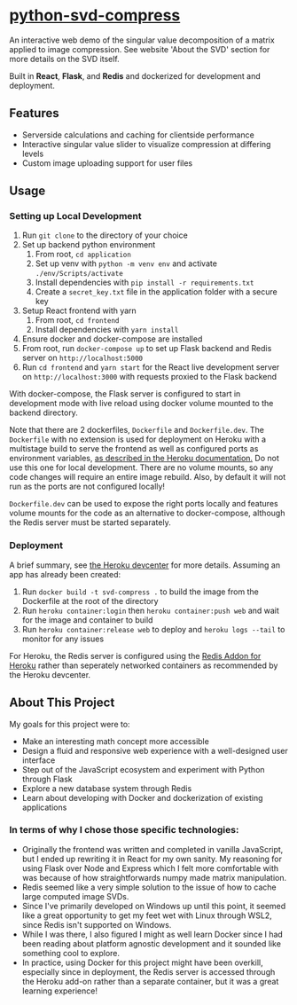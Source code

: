 # [python-svd-compress](https://fierce-plateau-92798.herokuapp.com)
An interactive web demo of the singular value decomposition of a matrix applied to image compression.
See website 'About the SVD' section for more details on the SVD itself.

Built in **React**, **Flask**, and **Redis** and dockerized for development and deployment.
## Features
  - Serverside calculations and caching for clientside performance
  - Interactive singular value slider to visualize compression at differing levels
  - Custom image uploading support for user files

## Usage
### Setting up Local Development
  1. Run ``git clone`` to the directory of your choice
  2. Set up backend python environment 
      1. From root, ``cd application``
      2. Set up venv with ``python -m venv env`` and activate ``./env/Scripts/activate``
      3. Install dependencies with ``pip install -r requirements.txt``
      4. Create a ``secret_key.txt`` file in the application folder with a secure key
  3. Setup React frontend with yarn
      1. From root, ``cd frontend``
      2. Install dependencies with ``yarn install``
  5. Ensure docker and docker-compose are installed
  6. From root, run ``docker-compose up`` to set up Flask backend and Redis server on ``http://localhost:5000``
  7. Run ``cd frontend`` and ``yarn start`` for the React live development server on ``http://localhost:3000`` with requests proxied to the Flask backend

With docker-compose, the Flask server is configured to start in development mode with live reload using docker volume mounted to the backend directory.

Note that there are 2 dockerfiles, ``Dockerfile`` and ``Dockerfile.dev``. The ``Dockerfile`` with no extension is used for deployment on Heroku with a multistage build to serve
the frontend as well as configured ports as environment variables, [as described in the Heroku documentation.](https://devcenter.heroku.com/articles/container-registry-and-runtime)
Do not use this one for local development. There are no volume mounts, so any code changes will require an entire image rebuild. Also, by default it will not run as the ports are not configured locally!

``Dockerfile.dev`` can be used to expose the right ports locally and features volume mounts for the code as an alternative to docker-compose, although the Redis server must be started separately.

### Deployment
A brief summary, see [the Heroku devcenter](https://devcenter.heroku.com/articles/container-registry-and-runtime) for more details. Assuming an
app has already been created:
  1. Run ``docker build -t svd-compress .`` to build the image from the Dockerfile at the root of the directory
  2. Run ``heroku container:login`` then ``heroku container:push web`` and wait for the image and container to build
  3. Run ``heroku container:release web`` to deploy and ``heroku logs --tail`` to monitor for any issues

For Heroku, the Redis server is configured using the [Redis Addon for Heroku](https://elements.heroku.com/addons/heroku-redis) rather than seperately networked containers
as recommended by the Heroku devcenter.

## About This Project
My goals for this project were to:
  - Make an interesting math concept more accessible
  - Design a fluid and responsive web experience with a well-designed user interface
  - Step out of the JavaScript ecosystem and experiment with Python through Flask
  - Explore a new database system through Redis
  - Learn about developing with Docker and dockerization of existing applications


### In terms of why I chose those specific technologies:
  - Originally the frontend was written and completed in vanilla JavaScript, but I ended up rewriting it in React for my own sanity.
My reasoning for using Flask over Node and Express which I felt more comfortable with was because of how straightforwards
numpy made matrix manipulation. 
  - Redis seemed like a very simple solution to the issue of how to cache large computed image SVDs.
  - Since I've primarily developed on Windows up until this point, it seemed like a great opportunity to get my feet wet with Linux
through WSL2, since Redis isn't supported on Windows. 
  - While I was there, I also figured I might as well learn Docker since I had been reading about
platform agnostic development and it sounded like something cool to explore. 
  - In practice, using Docker for this project might have
been overkill, especially since in deployment, the Redis server is accessed through the Heroku add-on rather than a separate container,
but it was a great learning experience!

